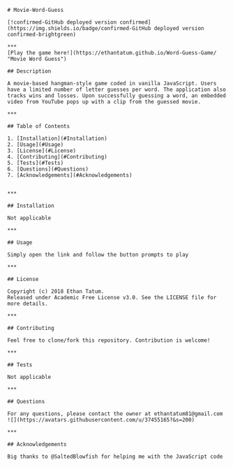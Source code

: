 
    # Movie-Word-Guess
   
    [!confirmed-GitHub deployed version confirmed](https://img.shields.io/badge/confirmed-GitHub deployed version confirmed-brightgreen)
    
    ***
    [Play the game here!](https://ethantatum.github.io/Word-Guess-Game/ "Movie Word Guess")
    
    ## Description
    
    A movie-based hangman-style game coded in vanilla JavaScript. Users have a limited number of letter guesses per word. The application also tracks wins and losses. Upon successfully guessing a word, an embedded video from YouTube pops up with a clip from the guessed movie.
    
    ***
    
    ## Table of Contents
    
    1. [Installation](#Installation)
    2. [Usage](#Usage)
    3. [License](#License)
    4. [Contributing](#Contributing)
    5. [Tests](#Tests)
    6. [Questions](#Questions)
    7. [Acknowledgements](#Acknowledgements)
    
    
    ***
    
    ## Installation
    
    Not applicable
    
    ***
    
    ## Usage
    
    Simply open the link and follow the button prompts to play
    
    ***
    
    ## License
    
    Copyright (c) 2018 Ethan Tatum.
    Released under Academic Free License v3.0. See the LICENSE file for more details.
    
    ***
    
    ## Contributing
    
    Feel free to clone/fork this repository. Contribution is welcome!
    
    ***
    
    ## Tests
    
    Not applicable
    
    ***
    
    ## Questions
    
    For any questions, please contact the owner at ethantatum81@gmail.com
    ![](https://avatars.githubusercontent.com/u/37455165?&s=200)
    
    ***
    
    ## Acknowledgements
    
    Big thanks to @SaltedBlowfish for helping me with the JavaScript code
    